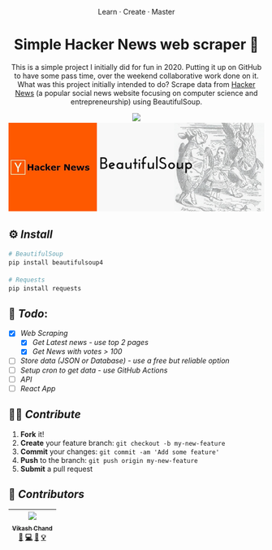 <div align="center">
    <p>Learn · Create · Master</p>
    <h1>Simple Hacker News web scraper 👀</h1>
    <p>This is a simple project I initially did for fun in 2020. Putting it up on GitHub to have some pass time, over the weekend collaborative work done on it. What was this project initially intended to do? Scrape data from <a href="https://news.ycombinator.com/">Hacker News</a> (a popular social news website focusing on computer science and entrepreneurship) using BeautifulSoup.</p>
    <img src='https://forthebadge.com/images/badges/made-with-python.svg' />
    <!-- <img src='https://forthebadge.com/images/badges/uses-JS.svg' /> -->
</div>

<div align="center">
    <img src="./assests/Hacker-News-+-BeautifulSoup.jpg" 
        alt="BeautifulSoup"
        style="" />
</div>

## ⚙ **_Install_**

```python
# BeautifulSoup
pip install beautifulsoup4

# Requests
pip install requests
```

## 📃 **_Todo_**:

- [x] _Web Scraping_
  - [x] _Get Latest news - use top 2 pages_
  - [x] _Get News with votes > 100_
- [ ] _Store data (JSON or Database) - use a free but reliable option_
- [ ] _Setup cron to get data - use GitHub Actions_
- [ ] _API_
- [ ] _React App_

## 🐱‍👤 **_Contribute_**

1. **Fork** it!
2. **Create** your feature branch: `git checkout -b my-new-feature`
3. **Commit** your changes: `git commit -am 'Add some feature'`
4. **Push** to the branch: `git push origin my-new-feature`
5. **Submit** a pull request

## 🧠 **_Contributors_**

<!-- ALL-CONTRIBUTORS-LIST:START - Do not remove or modify this section -->
<!-- prettier-ignore -->
| [<img src="https://avatars1.githubusercontent.com/u/51986613?v=4" width="100px;"/><br /><sub><b>Vikash Chand</b></sub>](https://vikash.ch/)<br />[📖](https://github.com/vikichand//commits?author=vikichand "Documentation") [💻](https://github.com/vikichand/simple-web-scraping-beautifulsoup-hackernews/commits?author=vikichand "Code") [🎨](#design-vikichnad "Design") [💡](#example-vikichnad "Examples") |
| :--------------------------------------------------------------------------------------------------------------------------------------------------------------------------------------------------------------------------------------------------------------------------------------------------------------------------------------------------------------------------------------------------: |

<!-- ALL-CONTRIBUTORS-LIST:END -->
